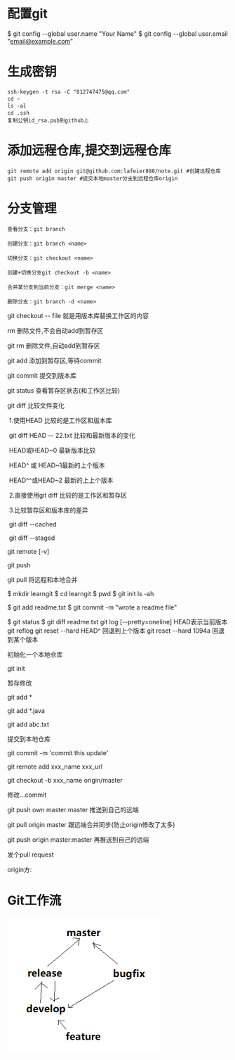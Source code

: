 # 配置git

$ git config --global user.name "Your Name"
$ git config --global user.email "email@example.com"

# 生成密钥

```
ssh-keygen -t rsa -C "812747475@qq.com"
cd ~
ls -al
cd .ssh
复制公钥id_rsa.pub到github上
```
# 添加远程仓库,提交到远程仓库
```shell
git remote add origin git@github.com:lafeier888/note.git #创建远程仓库
git push origin master #提交本地master分支到远程仓库origin
```
# 分支管理
```
查看分支：git branch

创建分支：git branch <name>

切换分支：git checkout <name>

创建+切换分支git checkout -b <name>

合并某分支到当前分支：git merge <name>

删除分支：git branch -d <name>
```



git checkout -- file  就是用版本库替换工作区的内容



rm 删除文件,不会自动add到暂存区

git rm 删除文件,自动add到暂存区

git add 添加到暂存区,等待commit

git commit 提交到版本库

git status 查看暂存区状态(和工作区比较)

git diff 比较文件变化

​	1.使用HEAD 比较的是工作区和版本库

​		git diff HEAD -- 22.txt  比较和最新版本的变化

​		HEAD或HEAD~0 最新版本比较

​		HEAD^ 或 HEAD~1最新的上个版本

​		HEAD^^或HEAD~2 最新的上上个版本

​	2.直接使用git diff 比较的是工作区和暂存区

​	3.比较暂存区和版本库的差异

​		git diff --cached

​		git diff --staged

git remote [-v]

git push

git pull 将远程和本地合并





$ mkdir learngit
$ cd learngit
$ pwd
$ git init
ls -ah

$ git add readme.txt
$ git commit -m "wrote a readme file"

$ git status
$ git diff readme.txt 
git log [--pretty=oneline]
HEAD表示当前版本
git reflog
 git reset --hard HEAD^ 回退到上个版本
 git reset --hard 1094a 回退到某个版本







初始化一个本地仓库

git init  

暂存修改

git add *

git add *.java

git add abc.txt

提交到本地仓库

git commit -m 'commit this update'









git remote add xxx_name  xxx_url

git checkout -b xxx_name origin/master

修改...commit

git push own master:master  推送到自己的远端

git pull origin master  跟远端合并同步(防止origin修改了太多)

git push origin master:master  再推送到自己的远端



发个pull request



origin方:

# Git工作流

![1543123284150](../assets/1543123284150.png)




